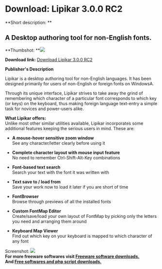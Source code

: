 # Download: Lipikar 3.0.0 RC2

**Short description: **

## A Desktop authoring tool for non-English fonts.

  
**Thumbshot: **![](http://www.freewarefiles.com/screenshot/lipikar_md.jpg)   
  
**Download link:** [Download Lipikar 3.0.0 RC2](http://freesoftwares.boysofts.com/Lipikar-RC_program_22643.html)  
  

**Publisher's Description**  
  

Lipikar is a desktop authoring tool for non-English languages. It has been
designed primarily for users of non-English or foreign fonts on WindowsA.

Through its unique interface, Lipikar strives to take away the grind of
remembering which character of a particular font corresponds to which key (or
keys) on the keyboard, thus making foreign language text-entry a simple task
for novices and power-users alike.

**What Lipikar offers:**   
Unlike most other similar utilities available, Lipikar incorporates some
additional features keeping the serious users in mind. These are:

  * **A mouse-hover sensitive zoom window**   
See any character/letter clearly before using it

  

  * **Complete character layout with mouse input feature**  
No need to remember Ctrl-Shift-Alt-Key combinations

  

  * **Font-based text search**  
Search your text with the font it was written with

  

  * **Text save to / load from**  
Save your work now to load it later if you are short of time

  

  * **FontBrowser**  
Browse through previews of all the installed fonts

  

  * **Custom FontMap Editor**  
Create/save/load your own layout of FontMap by picking only the letters you
need and arranging them around

  

  * **Keyboard Map Viewer**  
Find out which key on your keyboard is mapped to which character of any font

  

  
  
Screenshot: ![](http://www.freewarefiles.com/screenshot/lipikar.jpg)  
**For more freeware softwares visit [Freeware software downloads.](http://freesoftwares.boysofts.com/)**   
**And [Free softwares and php script downloads.](http://www.boysofts.com/)**

